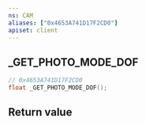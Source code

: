 ```yaml
---
ns: CAM
aliases: ["0x4653A741D17F2CD0"]
apiset: client
---
```

## _GET_PHOTO_MODE_DOF

```c
// 0x4653A741D17F2CD0
float _GET_PHOTO_MODE_DOF();
```



## Return value